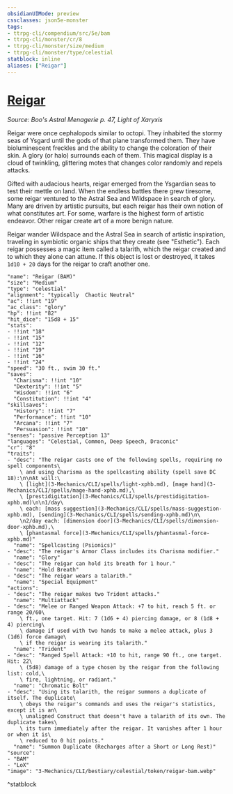 ```yaml
---
obsidianUIMode: preview
cssclasses: json5e-monster
tags:
- ttrpg-cli/compendium/src/5e/bam
- ttrpg-cli/monster/cr/8
- ttrpg-cli/monster/size/medium
- ttrpg-cli/monster/type/celestial
statblock: inline
aliases: ["Reigar"]
---
```

# [Reigar](3-Mechanics\CLI\bestiary\celestial/reigar-bam.md)
*Source: Boo's Astral Menagerie p. 47, Light of Xaryxis*  

Reigar were once cephalopods similar to octopi. They inhabited the stormy seas of Ysgard until the gods of that plane transformed them. They have bioluminescent freckles and the ability to change the coloration of their skin. A glory (or halo) surrounds each of them. This magical display is a cloud of twinkling, glittering motes that changes color randomly and repels attacks.

Gifted with audacious hearts, reigar emerged from the Ysgardian seas to test their mettle on land. When the endless battles there grew tiresome, some reigar ventured to the Astral Sea and Wildspace in search of glory. Many are driven by artistic pursuits, but each reigar has their own notion of what constitutes art. For some, warfare is the highest form of artistic endeavor. Other reigar create art of a more benign nature.

Reigar wander Wildspace and the Astral Sea in search of artistic inspiration, traveling in symbiotic organic ships that they create (see "Esthetic"). Each reigar possesses a magic item called a talarith, which the reigar created and to which they alone can attune. If this object is lost or destroyed, it takes `1d10 + 20` days for the reigar to craft another one.

```statblock
"name": "Reigar (BAM)"
"size": "Medium"
"type": "celestial"
"alignment": "typically  Chaotic Neutral"
"ac": !!int "19"
"ac_class": "glory"
"hp": !!int "82"
"hit_dice": "15d8 + 15"
"stats":
- !!int "18"
- !!int "15"
- !!int "12"
- !!int "19"
- !!int "16"
- !!int "24"
"speed": "30 ft., swim 30 ft."
"saves":
  "Charisma": !!int "10"
  "Dexterity": !!int "5"
  "Wisdom": !!int "6"
  "Constitution": !!int "4"
"skillsaves":
  "History": !!int "7"
  "Performance": !!int "10"
  "Arcana": !!int "7"
  "Persuasion": !!int "10"
"senses": "passive Perception 13"
"languages": "Celestial, Common, Deep Speech, Draconic"
"cr": "8"
"traits":
- "desc": "The reigar casts one of the following spells, requiring no spell components\
    \ and using Charisma as the spellcasting ability (spell save DC 18):\n\nAt will:\
    \ [light](3-Mechanics/CLI/spells/light-xphb.md), [mage hand](3-Mechanics/CLI/spells/mage-hand-xphb.md),\
    \ [prestidigitation](3-Mechanics/CLI/spells/prestidigitation-xphb.md)\n\n1/day\
    \ each: [mass suggestion](3-Mechanics/CLI/spells/mass-suggestion-xphb.md), [sending](3-Mechanics/CLI/spells/sending-xphb.md)\n\
    \n2/day each: [dimension door](3-Mechanics/CLI/spells/dimension-door-xphb.md),\
    \ [phantasmal force](3-Mechanics/CLI/spells/phantasmal-force-xphb.md)"
  "name": "Spellcasting (Psionics)"
- "desc": "The reigar's Armor Class includes its Charisma modifier."
  "name": "Glory"
- "desc": "The reigar can hold its breath for 1 hour."
  "name": "Hold Breath"
- "desc": "The reigar wears a talarith."
  "name": "Special Equipment"
"actions":
- "desc": "The reigar makes two Trident attacks."
  "name": "Multiattack"
- "desc": "Melee or Ranged Weapon Attack: +7 to hit, reach 5 ft. or range 20/60\
    \ ft., one target. Hit: 7 (1d6 + 4) piercing damage, or 8 (1d8 + 4) piercing\
    \ damage if used with two hands to make a melee attack, plus 3 (1d6) force damage\
    \ if the reigar is wearing its talarith."
  "name": "Trident"
- "desc": "Ranged Spell Attack: +10 to hit, range 90 ft., one target. Hit: 22\
    \ (5d8) damage of a type chosen by the reigar from the following list: cold,\
    \ fire, lightning, or radiant."
  "name": "Chromatic Bolt"
- "desc": "Using its talarith, the reigar summons a duplicate of itself. The duplicate\
    \ obeys the reigar's commands and uses the reigar's statistics, except it is an\
    \ unaligned Construct that doesn't have a talarith of its own. The duplicate takes\
    \ its turn immediately after the reigar. It vanishes after 1 hour or when it is\
    \ reduced to 0 hit points."
  "name": "Summon Duplicate (Recharges after a Short or Long Rest)"
"source":
- "BAM"
- "LoX"
"image": "3-Mechanics/CLI/bestiary/celestial/token/reigar-bam.webp"
```
^statblock